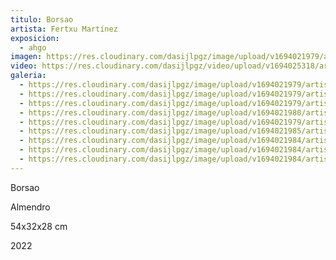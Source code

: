 ```yaml
---
titulo: Borsao
artista: Fertxu Martínez
exposicion:
  - ahgo
imagen: https://res.cloudinary.com/dasijlpgz/image/upload/v1694021979/artistas/Fertxu%20Mart%C3%ADnez/Borsao/P1060309.jpg
video: https://res.cloudinary.com/dasijlpgz/video/upload/v1694025318/artistas/Fertxu%20Mart%C3%ADnez/Borsao/Sin_t%C3%ADtulo.mp4
galeria:
  - https://res.cloudinary.com/dasijlpgz/image/upload/v1694021979/artistas/Fertxu%20Mart%C3%ADnez/Borsao/P1060308.jpg
  - https://res.cloudinary.com/dasijlpgz/image/upload/v1694021979/artistas/Fertxu%20Mart%C3%ADnez/Borsao/P1060306.jpg
  - https://res.cloudinary.com/dasijlpgz/image/upload/v1694021979/artistas/Fertxu%20Mart%C3%ADnez/Borsao/P1060309.jpg
  - https://res.cloudinary.com/dasijlpgz/image/upload/v1694021980/artistas/Fertxu%20Mart%C3%ADnez/Borsao/P1060315.jpg
  - https://res.cloudinary.com/dasijlpgz/image/upload/v1694021979/artistas/Fertxu%20Mart%C3%ADnez/Borsao/P1060314.jpg
  - https://res.cloudinary.com/dasijlpgz/image/upload/v1694021985/artistas/Fertxu%20Mart%C3%ADnez/Borsao/P1060323.jpg
  - https://res.cloudinary.com/dasijlpgz/image/upload/v1694021984/artistas/Fertxu%20Mart%C3%ADnez/Borsao/P1060318.jpg
  - https://res.cloudinary.com/dasijlpgz/image/upload/v1694021984/artistas/Fertxu%20Mart%C3%ADnez/Borsao/P1060316.jpg
  - https://res.cloudinary.com/dasijlpgz/image/upload/v1694021984/artistas/Fertxu%20Mart%C3%ADnez/Borsao/P1060321.jpg
---
```

Borsao

A﻿lmendro

5﻿4x32x28 cm

2﻿022

